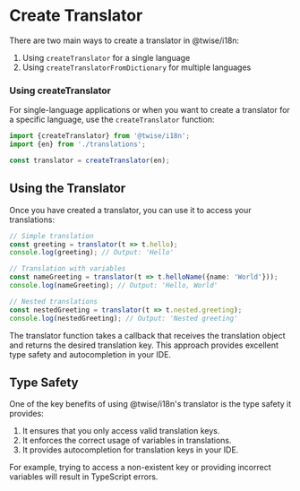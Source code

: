 # Create Translator

There are two main ways to create a translator in @twise/i18n:

1. Using `createTranslator` for a single language
2. Using `createTranslatorFromDictionary` for multiple languages

### Using createTranslator

For single-language applications or when you want to create a translator for a specific language, use the `createTranslator` function:

```typescript
import {createTranslator} from '@twise/i18n';
import {en} from './translations';

const translator = createTranslator(en);
```

## Using the Translator

Once you have created a translator, you can use it to access your translations:

```typescript
// Simple translation
const greeting = translator(t => t.hello);
console.log(greeting); // Output: 'Hello'

// Translation with variables
const nameGreeting = translator(t => t.helloName({name: 'World'}));
console.log(nameGreeting); // Output: 'Hello, World'

// Nested translations
const nestedGreeting = translator(t => t.nested.greeting);
console.log(nestedGreeting); // Output: 'Nested greeting'
```

The translator function takes a callback that receives the translation object and returns the desired translation key. This approach provides excellent type safety and autocompletion in your IDE.

## Type Safety

One of the key benefits of using @twise/i18n's translator is the type safety it provides:

1. It ensures that you only access valid translation keys.
2. It enforces the correct usage of variables in translations.
3. It provides autocompletion for translation keys in your IDE.

For example, trying to access a non-existent key or providing incorrect variables will result in TypeScript errors.
